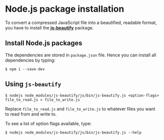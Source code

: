 # Node.js package installation

To convert a compressed JavaScript file into a beautified, readable format, you have to install the **[js-beautify](https://www.npmjs.com/package/js-beautify)** package.

## Install Node.js packages

The dependencies are stored in `package.json` file. Hence you can install all dependencies by typing:
```
$ npm i --save-dev
```

## Using `js-beautify`
```
$ nodejs node_modules/js-beautify/js/bin/js-beautify.js <option-flags> file_to_read.js > file_to_write.js
```
Replace `file_to_read.js` and `file_to_write.js` to whatever files you want to read from and write to.

To see a list of option flags available, type:
```
$ nodejs node_modules/js-beautify/js/bin/js-beautify.js --help
```
